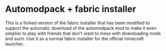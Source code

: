 # Automodpack + fabric installer
This is a forked version of the fabric installer that has been modified to support the automatic download of the automodpack mod to make it even simplier to play with friends that don't want to mess with downloading mods and such.
Use it as a normal fabric installer for the official minecraft launcher.
